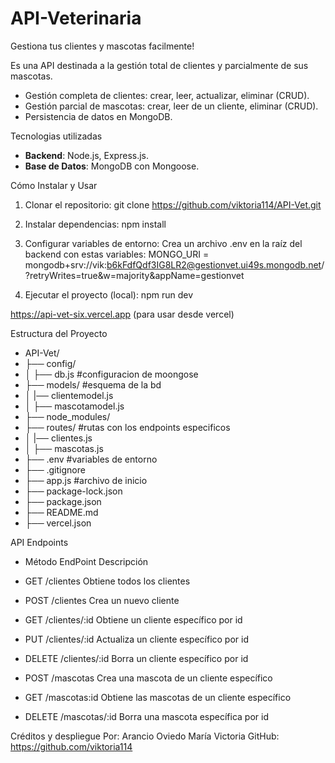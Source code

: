# API-Veterinaria
Gestiona tus clientes y mascotas facilmente!

Es una API destinada a la gestión total de clientes y parcialmente de sus mascotas.


- Gestión completa de clientes: crear, leer, actualizar, eliminar (CRUD).
- Gestión parcial de mascotas: crear, leer de un cliente, eliminar (CRUD).
- Persistencia de datos en MongoDB.


Tecnologias utilizadas
- **Backend**: Node.js, Express.js.
- **Base de Datos**: MongoDB con Mongoose.


Cómo Instalar y Usar
1. Clonar el repositorio:
git clone https://github.com/viktoria114/API-Vet.git

2. Instalar dependencias:
npm install

3. Configurar variables de entorno:
Crea un archivo .env en la raíz del backend con estas variables:
MONGO_URI = mongodb+srv://vik:b6kFdfQdf3IG8LR2@gestionvet.ui49s.mongodb.net/?retryWrites=true&w=majority&appName=gestionvet

4. Ejecutar el proyecto (local):
npm run dev

https://api-vet-six.vercel.app (para usar desde vercel)


Estructura del Proyecto
- API-Vet/
- ├── config/         
- │   ├── db.js               #configuracion de moongose
- ├── models/                 #esquema de la bd
- │   |── clientemodel.js
- │   ├── mascotamodel.js
- ├── node_modules/ 
- ├── routes/                 #rutas con los endpoints especificos
- │   |── clientes.js
- │   ├── mascotas.js
- ├── .env                    #variables de entorno
- ├── .gitignore
- ├── app.js                  #archivo de inicio
- ├── package-lock.json
- ├── package.json
- ├── README.md
- ├── vercel.json


API Endpoints
- Método      EndPoint        Descripción
- GET         /clientes       Obtiene todos los clientes
- POST        /clientes       Crea un nuevo cliente
- GET         /clientes/:id   Obtiene un cliente específico por id
- PUT         /clientes/:id   Actualiza un cliente específico por id
- DELETE      /clientes/:id   Borra un cliente específico por id

- POST        /mascotas       Crea una mascota de un cliente específico
- GET         /mascotas:id    Obtiene las mascotas de un cliente específico
- DELETE      /mascotas/:id   Borra una mascota específica por id


Créditos y despliegue
Por: Arancio Oviedo María Victoria
GitHub: https://github.com/viktoria114